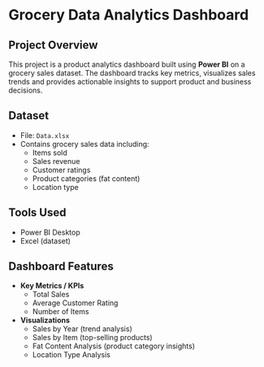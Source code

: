 # Grocery Data Analytics Dashboard

## Project Overview
This project is a product analytics dashboard built using **Power BI** on a grocery sales dataset. The dashboard tracks key metrics, visualizes sales trends and provides actionable insights to support product and business decisions.

## Dataset
- File: `Data.xlsx`
- Contains grocery sales data including:
  - Items sold
  - Sales revenue
  - Customer ratings
  - Product categories (fat content)
  - Location type

## Tools Used
- Power BI Desktop
- Excel (dataset)

## Dashboard Features
- **Key Metrics / KPIs**
  - Total Sales
  - Average Customer Rating
  - Number of Items
- **Visualizations**
  - Sales by Year (trend analysis)
  - Sales by Item (top-selling products)
  - Fat Content Analysis (product category insights)
  - Location Type Analysis 

